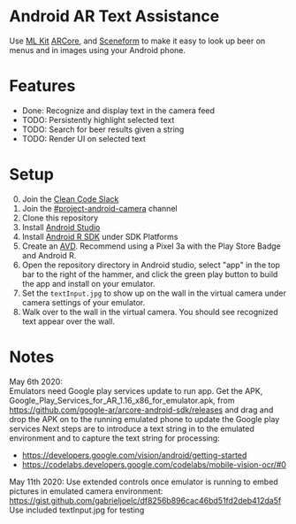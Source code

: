 # Android AR Text Assistance

Use [ML Kit](https://developers.google.com/ml-kit) [ARCore](https://developers.google.com/ar), and [Sceneform](https://github.com/google-ar/sceneform-android-sdk) to make it easy to look up beer on menus and in images using your Android phone.

# Features

- Done: Recognize and display text in the camera feed
- TODO: Persistently highlight selected text
- TODO: Search for beer results given a string
- TODO: Render UI on selected text

# Setup

0. Join the [Clean Code Slack](https://join.slack.com/t/cleancodersgroup/shared_invite/enQtNzEyMjgyMDU3MDYwLTZkMjViNWVkZTJlNTI4NjZmZGIzNGY5NDA2NThhMGJiOWNmMTRkYmI4ZTUzYzI0YzJmYTZhNDMwM2UzY2I3MjU)
0. Join the [#project-android-camera](https://cleancodersgroup.slack.com/archives/C012RC4D7MM) channel
0. Clone this repository
1. Install [Android Studio](https://developer.android.com/studio/install)
2. Install [Android R SDK](https://developer.android.com/studio/intro/update) under SDK Platforms 
3. Create an [AVD](https://developer.android.com/studio/run/managing-avds). Recommend using a Pixel 3a with the Play Store Badge and Android R. 
4. Open the repository directory in Android studio, select "app" in the top bar to the right of the hammer, and click the green play button to build the app and install on your emulator.
5. Set the `textInput.jpg` to show up on the wall in the virtual camera under camera settings of your emulator.
6. Walk over to the wall in the virtual camera. You should see recognized text appear over the wall.

# Notes

May 6th 2020:  
Emulators need Google play services update to run app.  Get the APK, Google_Play_Services_for_AR_1.16_x86_for_emulator.apk, from https://github.com/google-ar/arcore-android-sdk/releases and drag and drop the APK on to the running emulated phone to update the Google play services
Next steps are to introduce a text string in to the emulated environment and to capture the text string for processing:
  - https://developers.google.com/vision/android/getting-started
  - https://codelabs.developers.google.com/codelabs/mobile-vision-ocr/#0


May 11th 2020:
Use extended controls once emulator is running to embed pictures in emulated camera environment:
  https://gist.github.com/gabrieljoelc/df8256b896cac46bd51fd2deb412da5f
  Use included textInput.jpg for testing
